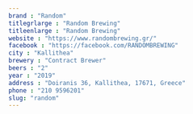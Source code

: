 ```yaml
---
brand : "Random"
titlegrlarge : "Random Brewing"
titleenlarge : "Random Brewing"
website : "https://www.randombrewing.gr/"
facebook : "https://facebook.com/RANDOMBREWING"
city : "Kallithea"
brewery : "Contract Brewer"
beers : "2"
year : "2019"
address : "Doiranis 36, Kallithea, 17671, Greece"
phone : "210 9596201"
slug: "random"
---
```

